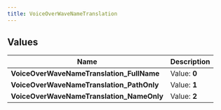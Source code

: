 ```yaml
---
title: VoiceOverWaveNameTranslation
---
```


## Values

| Name | Description |
| ---- | ----------- |
| **VoiceOverWaveNameTranslation\_FullName** | Value: **0** |
| **VoiceOverWaveNameTranslation\_PathOnly** | Value: **1** |
| **VoiceOverWaveNameTranslation\_NameOnly** | Value: **2** |

